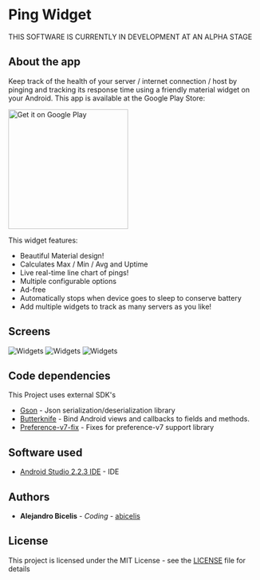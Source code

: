 # Ping Widget #

THIS SOFTWARE IS CURRENTLY IN DEVELOPMENT AT AN ALPHA STAGE


## About the app

Keep track of the health of your server / internet connection / host by pinging and tracking its response time using a friendly material widget on your Android. This app is available at the Google Play Store:

<a href='https://play.google.com/store/apps/details?id=ve.com.abicelis.pingwidget&pcampaignid=MKT-Other-global-all-co-prtnr-py-PartBadge-Mar2515-1'><img alt='Get it on Google Play' src='https://play.google.com/intl/en_us/badges/images/generic/en_badge_web_generic.png' width="240px"/></a>

This widget features:

- Beautiful Material design!
- Calculates Max / Min / Avg and Uptime
- Live real-time line chart of pings!
- Multiple configurable options
- Ad-free
- Automatically stops when device goes to sleep to conserve battery
- Add multiple widgets to track as many servers as you like!

## Screens

![Widgets](https://github.com/abicelis/PingWidget/blob/master/graphics/play_store/screens/v1.2.4/pingwidget_1.png "Widgets title") ![Widgets](https://github.com/abicelis/PingWidget/blob/master/graphics/play_store/screens/v1.2.4/pingwidget_1.png "Widgets title") ![Widgets](https://github.com/abicelis/PingWidget/blob/master/graphics/play_store/screens/v1.2.4/pingwidget_1.png "Widgets title")

## Code dependencies

This Project uses external SDK's


* [Gson](https://github.com/google/gson) - Json serialization/deserialization library
* [Butterknife](https://github.com/JakeWharton/butterknife) - Bind Android views and callbacks to fields and methods.
* [Preference-v7-fix](https://github.com/Gericop/Android-Support-Preference-V7-Fix) - Fixes for preference-v7 support library



## Software used

* [Android Studio 2.2.3 IDE](https://developer.android.com/studio/index.html) - IDE

## Authors

* **Alejandro Bicelis** - *Coding* - [abicelis](https://github.com/abicelis)

## License

This project is licensed under the MIT License - see the [LICENSE](https://github.com/abicelis/PingSidget/blob/master/LICENSE) file for details

